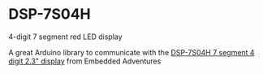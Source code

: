 # DSP-7S04H

4-digit 7 segment red LED display 

A great Arduino library to communicate with the [DSP-7S04H 7 segment 4 digit 2.3" display](http://www.embeddedadventures.com/4_digit_7_segment_led_display_dsp-7s04h-red.html) from Embedded Adventures